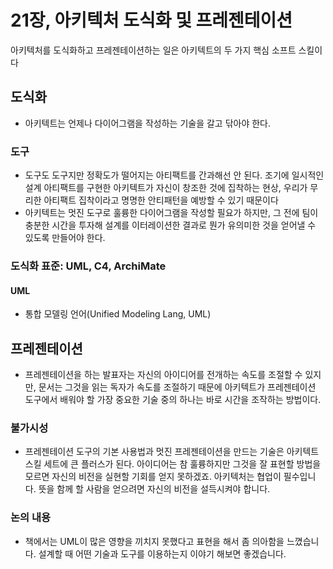 # 21장, 아키텍처 도식화 및 프레젠테이션

아키텍처를 도식화하고 프레젠테이션하는 일은 아키텍트의 두 가지 핵심 소프트 스킬이다

## 도식화
- 아키텍트는 언제나 다이어그램을 작성하는 기술을 갈고 닦아야 한다.

### 도구
- 도구도 도구지만 정확도가 떨어지는 아티팩트를 간과해선 안 된다. 조기에 일시적인 설계 아티팩트를 구현한 아키텍트가 자신이 창조한 것에 집착하는 현상, 우리가 무리한 아티팩트 집착이라고 명명한 안티패턴을 예방할 수 있기 때문이다
- 아키텍트는 멋진 도구로 훌륭한 다이어그램을 작성할 필요가 하지만, 그 전에 팀이 충분한 시간을 투자해 설계를 이터레이션한 결과로 뭔가 유의미한 것을 얻어낼 수 있도록 만들어야 한다.

### 도식화 표준: UML, C4, ArchiMate
#### UML
- 통합 모델링 언어(Unified Modeling Lang, UML)

## 프레젠테이션
- 프레젠테이션을 하는 발표자는 자신의 아이디어를 전개하는 속도를 조절할 수 있지만, 문서는 그것을 읽는 독자가 속도를 조절하기 때문에 아키텍트가 프레젠테이션 도구에서 배워야 할 가장 중요한 기술 중의 하나는 바로 시간을 조작하는 방법이다.

### 불가시성
- 프레젠테이션 도구의 기본 사용법과 멋진 프레젠테이션을 만드는 기술은 아키텍트 스킬 세트에 큰 플러스가 된다. 아이디어는 참 훌륭하지만 그것을 잘 표현할 방법을 모르면 자신의 비전을 실현할 기회를 얻지 못하겠죠. 아키텍처는 협업이 필수입니다. 뜻을 함께 할 사람을 얻으려면 자신의 비전을 설득시켜야 합니다.

### 논의 내용
- 책에서는 UML이 많은 영향을 끼치지 못했다고 표현을 해서 좀 의아함을 느꼈습니다. 설계할 때 어떤 기술과 도구를 이용하는지 이야기 해보면 좋겠습니다. 